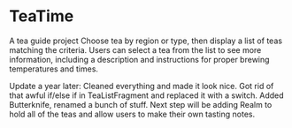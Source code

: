 # TeaTime
A tea guide project
Choose tea by region or type, then display a list of teas matching the criteria.
Users can select a tea from the list to see more information, including a description and instructions
for proper brewing temperatures and times. 

Update a year later: Cleaned everything and made it look nice. Got rid of that awful if/else if in TeaListFragment and replaced it with a switch. Added Butterknife, renamed a bunch of stuff. Next step will be adding Realm to hold all of the teas and allow users to make their own tasting notes.
